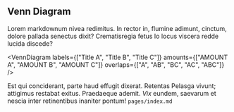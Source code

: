 ## Venn Diagram

Lorem markdownum nivea redimitus. In rector in, flumine adimunt, cinctum, dolore
pallada senectus dixit? Crematisregia fetus Io locus viscera redde lucida
discede?

<VennDiagram
labels={["Title A", "Title B", "Title C"]}
amounts={["AMOUNT A", "AMOUNT B", "AMOUNT C"]}
overlaps={["A", "AB", "BC", "AC", "ABC"]}
/>

Est qui conciderant, parte haud effugit dixerat. Retentas Pelasga vivunt;
attigimus restabat exitus. Praedaeque ademit. _Vix_ eundem, saevarum et nescia
inter retinentibus inaniter pontum! `pages/index.md`
